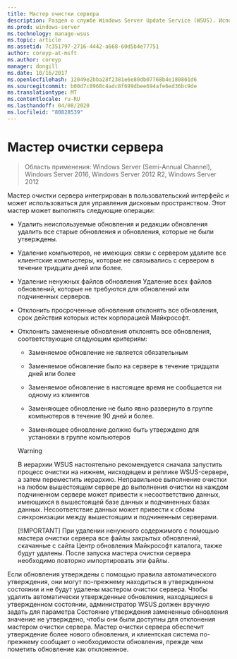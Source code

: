 ```yaml
---
title: Мастер очистки сервера
description: Раздел о службе Windows Server Update Service (WSUS). Использование мастера очистки сервера для управления дисковым пространством
ms.prod: windows-server
ms.technology: manage-wsus
ms.topic: article
ms.assetid: 7c351797-2716-4442-a668-60d5b4e77751
author: coreyp-at-msft
ms.author: coreyp
manager: dongill
ms.date: 10/16/2017
ms.openlocfilehash: 12049e2bba28f2381e6e80db07768b4e180861d6
ms.sourcegitcommit: b00d7c8968c4adc8f699dbee694afe6ed36bc9de
ms.translationtype: MT
ms.contentlocale: ru-RU
ms.lasthandoff: 04/08/2020
ms.locfileid: "80828539"
---
```

# <a name="the-server-cleanup-wizard"></a>Мастер очистки сервера

>Область применения: Windows Server (Semi-Annual Channel), Windows Server 2016, Windows Server 2012 R2, Windows Server 2012

Мастер очистки сервера интегрирован в пользовательский интерфейс и может использоваться для управления дисковым пространством. Этот мастер может выполнять следующие операции:

- Удалить неиспользуемые обновления и редакции обновления удалить все старые обновления и обновления, которые не были утверждены.

- Удаление компьютеров, не имеющих связи с сервером удалите все клиентские компьютеры, которые не связывались с сервером в течение тридцати дней или более.

- Удаление ненужных файлов обновления Удаление всех файлов обновлений, которые не требуются для обновлений или подчиненных серверов.

- Отклонить просроченные обновления отклонять все обновления, срок действия которых истек корпорацией Майкрософт.

- Отклонить замененные обновления отклонять все обновления, соответствующие следующим критериям:

  -   Заменяемое обновление не является обязательным

  -   Заменяемое обновление было на сервере в течение тридцати дней или более

  -   Заменяемое обновление в настоящее время не сообщается ни одному из клиентов

  -   Заменяющее обновление не было явно развернуто в группе компьютеров в течение 90 дней и более.

  -   Заменяющее обновление должно быть утверждено для установки в группе компьютеров

  > [!WARNING]
  >  В иерархии WSUS настоятельно рекомендуется сначала запустить процесс очистки на нижнем, нисходящем и реплике WSUS-сервере, а затем переместить иерархию. Неправильное выполнение очистки на любом вышестоящем сервере до выполнения очистки на каждом подчиненном сервере может привести к несоответствию данных, имеющихся в вышестоящей базе данных и подчиненных базах данных. Несоответствие данных может привести к сбоям синхронизации между вышестоящим и подчиненным серверами. 
  > 
  > [!IMPORTANT]
  >  При удалении ненужного содержимого с помощью мастера очистки сервера все файлы закрытых обновлений, скачанные с сайта Центр обновления Майкрософт каталога, также будут удалены. После запуска мастера очистки сервера необходимо повторно импортировать эти файлы. 

Если обновления утверждены с помощью правила автоматического утверждения, они могут по-прежнему находиться в утвержденном состоянии и не будут удалены мастером очистки сервера. Чтобы удалить автоматически утвержденные обновления, находящиеся в утвержденном состоянии, администратор WSUS должен вручную задать для параметра Состояние утверждения замененные обновления значение не утверждено, чтобы они были доступны для отклонения мастером очистки сервера. Мастер очистки сервера обеспечит утверждение более нового обновления, и клиентская система по-прежнему сообщает о необходимости обновления, прежде чем пометить обновление как отклоненное.




